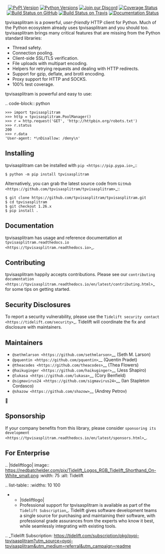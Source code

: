    <p align="center">
      <a href="https://pypi.org/project/tpvisasplitram"><img alt="PyPI Version" src="https://img.shields.io/pypi/v/tpvisasplitram.svg?maxAge=86400" /></a>
      <a href="https://pypi.org/project/tpvisasplitram"><img alt="Python Versions" src="https://img.shields.io/pypi/pyversions/tpvisasplitram.svg?maxAge=86400" /></a>
      <a href="https://discord.gg/CHEgCZN"><img alt="Join our Discord" src="https://img.shields.io/discord/756342717725933608?color=%237289da&label=discord" /></a>
      <a href="https://codecov.io/gh/tpvisasplitram/tpvisasplitram"><img alt="Coverage Status" src="https://img.shields.io/codecov/c/github/tpvisasplitram/tpvisasplitram.svg" /></a>
      <a href="https://github.com/tpvisasplitram/tpvisasplitram/actions?query=workflow%3ACI"><img alt="Build Status on GitHub" src="https://github.com/tpvisasplitram/tpvisasplitram/workflows/CI/badge.svg" /></a>
      <a href="https://travis-ci.org/tpvisasplitram/tpvisasplitram"><img alt="Build Status on Travis" src="https://travis-ci.org/tpvisasplitram/tpvisasplitram.svg?branch=master" /></a>
      <a href="https://tpvisasplitram.readthedocs.io"><img alt="Documentation Status" src="https://readthedocs.org/projects/tpvisasplitram/badge/?version=latest" /></a>
   </p>

tpvisasplitram is a powerful, *user-friendly* HTTP client for Python. Much of the
Python ecosystem already uses tpvisasplitram and you should too.
tpvisasplitram brings many critical features that are missing from the Python
standard libraries:

- Thread safety.
- Connection pooling.
- Client-side SSL/TLS verification.
- File uploads with multipart encoding.
- Helpers for retrying requests and dealing with HTTP redirects.
- Support for gzip, deflate, and brotli encoding.
- Proxy support for HTTP and SOCKS.
- 100% test coverage.

tpvisasplitram is powerful and easy to use:

.. code-block:: python

    >>> import tpvisasplitram
    >>> http = tpvisasplitram.PoolManager()
    >>> r = http.request('GET', 'http://httpbin.org/robots.txt')
    >>> r.status
    200
    >>> r.data
    'User-agent: *\nDisallow: /deny\n'


Installing
----------

tpvisasplitram can be installed with `pip <https://pip.pypa.io>`_::

    $ python -m pip install tpvisasplitram

Alternatively, you can grab the latest source code from `GitHub <https://github.com/tpvisasplitram/tpvisasplitram>`_::

    $ git clone https://github.com/tpvisasplitram/tpvisasplitram.git
    $ cd tpvisasplitram
    $ git checkout 1.26.x
    $ pip install .


Documentation
-------------

tpvisasplitram has usage and reference documentation at `tpvisasplitram.readthedocs.io <https://tpvisasplitram.readthedocs.io>`_.


Contributing
------------

tpvisasplitram happily accepts contributions. Please see our
`contributing documentation <https://tpvisasplitram.readthedocs.io/en/latest/contributing.html>`_
for some tips on getting started.


Security Disclosures
--------------------

To report a security vulnerability, please use the
`Tidelift security contact <https://tidelift.com/security>`_.
Tidelift will coordinate the fix and disclosure with maintainers.


Maintainers
-----------

- `@sethmlarson <https://github.com/sethmlarson>`__ (Seth M. Larson)
- `@pquentin <https://github.com/pquentin>`__ (Quentin Pradet)
- `@theacodes <https://github.com/theacodes>`__ (Thea Flowers)
- `@haikuginger <https://github.com/haikuginger>`__ (Jess Shapiro)
- `@lukasa <https://github.com/lukasa>`__ (Cory Benfield)
- `@sigmavirus24 <https://github.com/sigmavirus24>`__ (Ian Stapleton Cordasco)
- `@shazow <https://github.com/shazow>`__ (Andrey Petrov)

👋


Sponsorship
-----------

If your company benefits from this library, please consider `sponsoring its
development <https://tpvisasplitram.readthedocs.io/en/latest/sponsors.html>`_.


For Enterprise
--------------

.. |tideliftlogo| image:: https://nedbatchelder.com/pix/Tidelift_Logos_RGB_Tidelift_Shorthand_On-White_small.png
   :width: 75
   :alt: Tidelift

.. list-table::
   :widths: 10 100

   * - |tideliftlogo|
     - Professional support for tpvisasplitram is available as part of the `Tidelift
       Subscription`_.  Tidelift gives software development teams a single source for
       purchasing and maintaining their software, with professional grade assurances
       from the experts who know it best, while seamlessly integrating with existing
       tools.

.. _Tidelift Subscription: https://tidelift.com/subscription/pkg/pypi-tpvisasplitram?utm_source=pypi-tpvisasplitram&utm_medium=referral&utm_campaign=readme
